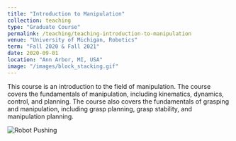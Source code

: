 ```yaml
---
title: "Introduction to Manipulation"
collection: teaching
type: "Graduate Course"
permalink: /teaching/teaching-introduction-to-manipulation
venue: "University of Michigan, Robotics"
term: "Fall 2020 & Fall 2021"
date: 2020-09-01
location: "Ann Arbor, MI, USA"
image: "/images/block_stacking.gif"
---
```


This course is an introduction to the field of manipulation. 
The course covers the fundamentals of manipulation, including kinematics, dynamics, control, and planning. 
The course also covers the fundamentals of grasping and manipulation, including grasp planning, grasp stability, and manipulation planning. 

![Robot Pushing](/images/block_stacking.gif)